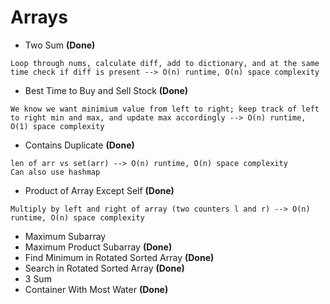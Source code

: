 # Arrays
- Two Sum **(Done)**
```
Loop through nums, calculate diff, add to dictionary, and at the same time check if diff is present --> O(n) runtime, O(n) space complexity
```
- Best Time to Buy and Sell Stock **(Done)**
```
We know we want minimium value from left to right; keep track of left to right min and max, and update max accordingly --> O(n) runtime, O(1) space complexity
```
- Contains Duplicate **(Done)**
```
len of arr vs set(arr) --> O(n) runtime, O(n) space complexity
Can also use hashmap
```
- Product of Array Except Self **(Done)**
```
Multiply by left and right of array (two counters l and r) --> O(n) runtime, O(n) space complexity
```
- Maximum Subarray 
- Maximum Product Subarray **(Done)**
- Find Minimum in Rotated Sorted Array **(Done)**
- Search in Rotated Sorted Array **(Done)**
- 3 Sum
- Container With Most Water **(Done)**